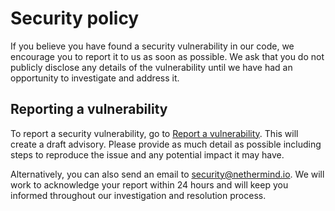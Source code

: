 # Security policy

If you believe you have found a security vulnerability in our code, we encourage you to report it to us as soon as possible.
We ask that you do not publicly disclose any details of the vulnerability until we have had an opportunity to investigate and address it. 

## Reporting a vulnerability

To report a security vulnerability, go to [Report a vulnerability](https://github.com/NethermindEth/sedge/security/advisories/new). This will create a draft advisory. Please provide as much detail as possible including steps to reproduce the issue and any potential impact it may have.

Alternatively, you can also send an email to security@nethermind.io. We will work to acknowledge your report within 24 hours and will keep you informed throughout our investigation and resolution process. 
